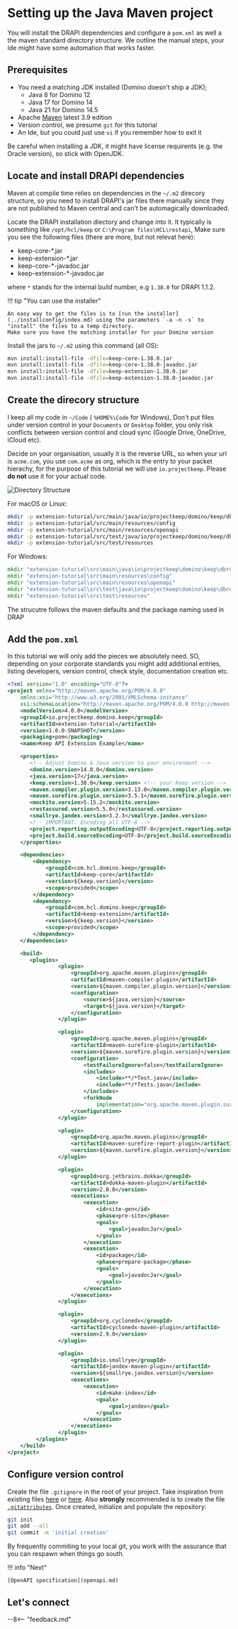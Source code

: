 # Setting up the Java Maven project

You will install the DRAPI dependencies and configure a `pom.xml` as well a the maven standard directory structure. We outline the manual steps, your Ide might have some automation that works faster.

## Prerequisites

- You need a matching JDK installed (Domino doesn't ship a JDK);
  - Java 8 for Domino 12
  - Java 17 for Domino 14
  - Java 21 for Domino 14.5
- Apache [Maven](https://maven.apache.org/) latest 3.9 edition
- Version control, we presume `git` for this tutorial
- An Ide, but you could just use `vi` if you remember how to exit it

Be careful when installing a JDK, it might have license requirents (e.g. the Oracle version), so stick with OpenJDK.

## Locate and install DRAPI dependencies

Maven at compile time relies on dependencies in the `~/.m2` direcory structure, so you need to install DRAPI's jar files there manually since they are not published to Maven central and can't be automagically downloaded.

Locate the DRAPI installation diectory and change into it. It typically is something like `/opt/hcl/keep` or `C:\Program files\HCL\restapi`, Make sure you see the following files (there are more, but not relevat here):

- keep-core-\*.jar
- keep-extension-\*.jar
- keep-core-\*-javadoc.jar
- keep-extension-\*-javadoc.jar

where `*` stands for the internal build number, e.g `1.38.0` for DRAPI 1.1.2.

!!! tip "You can use the installer"

    An easy way to get the files is to [run the installer](../installconfig/index.md) using the parameters `-a -n -s` to "install" the files to a temp directory.
    Make sure you have the matching installer for your Domino version

Install the jars to `~/.m2` using this command (all OS):

```bash
mvn install:install-file -dfile=keep-core-1.38.0.jar
mvn install:install-file -dfile=keep-core-1.38.0-javadoc.jar
mvn install:install-file -dfile=keep-extension-1.38.0.jar
mvn install:install-file -dfile=keep-extension-1.38.0-javadoc.jar
```

## Create the direcory structure

I keep all my code in `~/Code` ( `%HOME%\Code` for Windows), Don't put files under version control in your `Documents` or `Desktop` folder, you only risk conflicts between version control and cloud sync (Google Drive, OneDrive, iCloud etc).

Decide on your organisation, usually it is the reverse URL, so when your url is `acme.com`, you use `com.acme` as org, which is the entry to your packet hierachy, for the purpose of this tutorial we will use `io.projectkeep`. Please **do not** use it for your actual code.

![Directory Structure](DirectoryStructure.png)

For macOS or Linux:

```bash
mkdir -p extension-tutorial/src/main/java/io/projectkeep/domino/keep/dbrequests/approvals
mkdir -p extension-tutorial/src/main/resources/config
mkdir -p extension-tutorial/src/main/resources/openapi
mkdir -p extension-tutorial/src/test/java/io/projectkeep/domino/keep/dbrequests/approvals
mkdir -p extension-tutorial/src/test/resources
```

For Windows:

```cmd
mkdir "extension-tutorial\src\main\java\io\projectkeep\domino\keep\dbrequests\approvals"
mkdir "extension-tutorial\src\main\resources\config"
mkdir "extension-tutorial\src\main\resources\openapi"
mkdir "extension-tutorial\src\test\java\io\projectkeep\domino\keep\dbrequests\approvals"
mkdir "extension-tutorial\src\test\resources"
```

The strucutre follows the maven defaults and the package naming used in DRAP

## Add the `pom.xml`

In this tutorial we will only add the pieces we absolutely need. SO, depending on your corporate standards you might add additional entries, listing developers, version control, check style, documentation creation etc.

```xml
<?xml version="1.0" encoding="UTF-8"?>
<project xmlns="http://maven.apache.org/POM/4.0.0"
    xmlns:xsi="http://www.w3.org/2001/XMLSchema-instance"
    xsi:schemaLocation="http://maven.apache.org/POM/4.0.0 http://maven.apache.org/xsd/maven-4.0.0.xsd">
    <modelVersion>4.0.0</modelVersion>
    <groupId>io.projectkeep.domino.keep</groupId>
    <artifactId>extension-tutorial</artifactId>
    <version>1.0.0-SNAPSHOT</version>
    <packaging>pom</packaging>
    <name>Keep API Extension Example</name>

    <properties>
       <!-- Adjust Domino & Java version to your environment -->
       <domino.version>14.0.0</domino.version>
       <java.version>17</java.version>
       <keep.version>1.38.0</keep.version> <!-- your Keep version -->
       <maven.compiler.plugin.version>3.13.0</maven.compiler.plugin.version>
       <maven.surefire.plugin.version>3.5.1</maven.surefire.plugin.version>
       <mockito.version>5.15.2</mockito.version>
       <restassured.version>5.5.0</restassured.version>
       <smallrye.jandex.version>3.2.3</smallrye.jandex.version>
       <!-- IMPORTANT: Encoding all UTF-8 -->
       <project.reporting.outputEncoding>UTF-8</project.reporting.outputEncoding>
       <project.build.sourceEncoding>UTF-8</project.build.sourceEncoding>
    </properties>

    <dependencies>
        <dependency>
            <groupId>com.hcl.domino.keep</groupId>
            <artifactId>keep-core</artifactId>
            <version>${keep.version}</version>
            <scope>provided</scope>
        </dependency>
        <dependency>
            <groupId>com.hcl.domino.keep</groupId>
            <artifactId>keep-extension</artifactId>
            <version>${keep.version}</version>
            <scope>provided</scope>
        </dependency>
    </dependencies>

    <build>
       <plugins>
                <plugin>
                    <groupId>org.apache.maven.plugins</groupId>
                    <artifactId>maven-compiler-plugin</artifactId>
                    <version>${maven.compiler.plugin.version}</version>
                    <configuration>
                        <source>${java.version}</source>
                        <target>${java.version}</target>
                    </configuration>
                </plugin>

                <plugin>
                    <groupId>org.apache.maven.plugins</groupId>
                    <artifactId>maven-surefire-plugin</artifactId>
                    <version>${maven.surefire.plugin.version}</version>
                    <configuration>
                        <testFailureIgnore>false</testFailureIgnore>
                        <includes>
                            <include>**/*Test.java</include>
                            <include>**/*Tests.java</include>
                        </includes>
                        <forkNode
                            implementation="org.apache.maven.plugin.surefire.extensions.SurefireForkNodeFactory" />
                    </configuration>
                </plugin>

                <plugin>
                    <groupId>org.apache.maven.plugins</groupId>
                    <artifactId>maven-surefire-report-plugin</artifactId>
                    <version>${maven.surefire.plugin.version}</version>
                </plugin>

                <plugin>
                    <groupId>org.jetbrains.dokka</groupId>
                    <artifactId>dokka-maven-plugin</artifactId>
                    <version>2.0.0</version>
                    <executions>
                        <execution>
                            <id>site-gen</id>
                            <phase>pre-site</phase>
                            <goals>
                                <goal>javadocJar</goal>
                            </goals>
                        </execution>
                        <execution>
                            <id>package</id>
                            <phase>prepare-package</phase>
                            <goals>
                                <goal>javadocJar</goal>
                            </goals>
                        </execution>
                    </executions>
                </plugin>

                <plugin>
                    <groupId>org.cyclonedx</groupId>
                    <artifactId>cyclonedx-maven-plugin</artifactId>
                    <version>2.9.0</version>
                </plugin>

                <plugin>
                    <groupId>io.smallrye</groupId>
                    <artifactId>jandex-maven-plugin</artifactId>
                    <version>${smallrye.jandex.version}</version>
                    <executions>
                        <execution>
                            <id>make-index</id>
                            <goals>
                                <goal>jandex</goal>
                            </goals>
                        </execution>
                    </executions>
                </plugin>
         </plugins>
    </build>
</project>
```

## Configure version control

Create the file `.gitignore` in the root of your project. Take inspiration from existing files [here](https://github.com/github/gitignore/blob/main/Maven.gitignore) or [here](https://github.com/HCL-TECH-SOFTWARE/domino-jnx/blob/develop/.gitignore). Also **strongly** recommended is to create the file [`.gitattributes`](https://github.com/HCL-TECH-SOFTWARE/domino-jnx/blob/develop/.gitattributes). Once created, initialize and populate the repository:

```bash
git init
git add --all
git commit -m 'initial creation'
```

By frequently commiting to your local git, you work with the assurance that you can respawn when things go south.

!!! info "Next"

    [OpenAPI specification](openapi.md)

## Let's connect

--8<-- "feedback.md"
